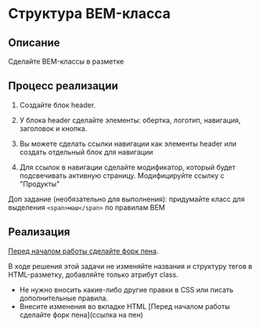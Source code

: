 # Структура BEM-класса

## Описание

Сделайте BEM-классы в разметке

## Процесс реализации

1. Создайте блок header.

2. У блока header сделайте элементы: обертка, логотип, навигация, заголовок и кнопка.

3. Вы можете сделать ссылки навигации как элементы header или создать отдельный блок для навигации

4. Для ссылок в навигации сделайте модификатор, который будет подсвечивать активную страницу. Модифицируйте ссылку с "Продукты"

Доп задание (необязательно для выполнения): придумайте класс для выделения `<span>маш</span>` по правилам BEM 


## Реализация
[Перед началом работы сделайте форк пена](https://codepen.io/Netology/pen/rGEGJm?editors=0100#0).


В ходе решения этой задачи не изменяйте названия и структуру тегов в HTML-разметку, добавляйте только атрибут class.
- Не нужно вносить какие-либо другие правки в CSS или писать дополнительные правила.
- Внесите изменения во вкладке HTML [Перед началом работы сделайте форк пена](ссылка на пен)

